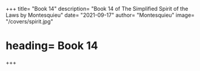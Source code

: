 +++
title=  "Book 14"
description=  "Book 14 of The Simplified Spirit of the Laws by Montesquieu"
date=  "2021-09-17"
author=  "Montesquieu"
image=  "/covers/spirit.jpg"
# heading=  Book 14
+++
